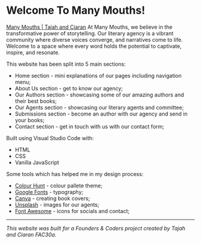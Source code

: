 # Welcome To Many Mouths!
[Many Mouths | Tajah and Ciaran](https://fac30.github.io/Many-Mouths-Agency-Tajah-Ciaran/index.html)
At Many Mouths, we believe in the transformative power of storytelling. Our literary agency is a vibrant community where diverse voices converge, and narratives come to life. Welcome to a space where every word holds the potential to captivate, inspire, and resonate.

This website has been split into 5 main sections:
* Home section - mini explanations of our pages including navigation menu;
* About Us section - get to know our agency;
* Our Authors section - showcasing some of our amazing authors and their best books;
* Our Agents section - showcasing our literary agents and committee;
* Submissions section - become an author with our agency and send in your books;
* Contact section - get in touch with us with our contact form;

Built using Visual Studio Code with:
* HTML 
* CSS 
* Vanilla JavaScript

Some tools which has helped me in my design process:
* [Colour Hunt](https://colorhunt.co/) - colour pallete theme;
* [Google Fonts](https://fonts.google.com/) - typography;
* [Canva](https://www.canva.com/) - creating book covers;
* [Unsplash](https://unsplash.com/) - images for our agents;
* [Font Awesome](https://fontawesome.com/) -  icons for socials and contact;


- - - 
_This website was built for a Founders & Coders project created by Tajah and Ciaran FAC30a._
